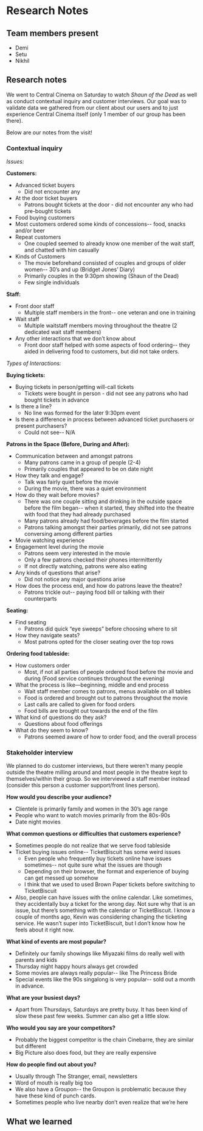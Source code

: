 # Research Notes

## Team members present

- Demi
- Setu
- Nikhil

## Research notes

We went to Central Cinema on Saturday to watch *Shaun of the Dead* as well as conduct contextual inquiry and customer interviews. Our goal was to validate data we gathered from our client about our users and to just experience Central Cinema itself (only 1 member of our group has been there).

Below are our notes from the visit!

### Contextual inquiry

*Issues:*

**Customers:**
- Advanced ticket buyers
  - Did not encounter any
- At the door ticket buyers
  - Patrons bought tickets at the door - did not encounter any who had pre-bought tickets
- Food buying customers
 - Most customers ordered some kinds of concessions-- food, snacks and/or beer
- Repeat customers
  - One coupled seemed to already know one member of the wait staff, and chatted with him casually
- Kinds of Customers
  - The movie beforehand consisted of couples and groups of older women-- 30’s and up (Bridget Jones’ Diary)
  - Primarily couples in the 9:30pm showing (Shaun of the Dead)
  - Few single individuals

**Staff:**
- Front door staff 
  - Multiple staff members in the front-- one veteran and one in training
- Wait staff
  - Multiple waitstaff members moving throughout the theatre (2 dedicated wait staff members)
- Any other interactions that we don’t know about
  - Front door staff helped with some aspects of food ordering-- they aided in delivering food to customers, but did not take orders.

*Types of Interactions:*

**Buying tickets:**
- Buying tickets in person/getting will-call tickets
  - Tickets were bought in person - did not see any patrons who had bought tickets in advance
- Is there a line?
  - No line was formed for the later 9:30pm event
- Is there a difference in process between advanced ticket purchasers or present purchasers?
  - Could not see-- N/A

**Patrons in the Space (Before, During and After):**
- Communication between and amongst patrons
  - Many patrons came in a group of people (2-4)
  - Primarily couples that appeared to be on date night
- How they talk and engage?
  - Talk was fairly quiet before the movie
  - During the movie, there was a quiet environment
- How do they wait before movies?
  - There was one couple sitting and drinking in the outside space before the film began-- when it started, they shifted into the theatre with food that they had already purchased
  - Many patrons already had food/beverages before the film started
  - Patrons talking amongst their parties primarily, did not see patrons conversing among different parties
- Movie watching experience
- Engagement level during the movie
  - Patrons seem very interested in the movie
  - Only a few patrons checked their phones intermittently
  - If not directly watching, patrons were also eating
- Any kinds of questions that arise?
  - Did not notice any major questions arise
- How does the process end, and how do patrons leave the theatre?
  - Patrons trickle out-- paying food bill or talking with their counterparts

**Seating:**
- Find seating
  - Patrons did quick “eye sweeps” before choosing where to sit
- How they navigate seats?
  - Most patrons opted for the closer seating over the top rows

**Ordering food tableside:**
- How customers order
  - Most, if not all parties of people ordered food before the movie and during (Food service continues throughout the evening)
- What the process is like—beginning, middle and end process
  - Wait staff member comes to patrons, menus available on all tables
  - Food is ordered and  brought out to patrons throughout the movie
  - Last calls are called to given for food orders
  - Food bills are brought out towards the end of the film
- What kind of questions do they ask?
  - Questions about food offerings
- What do they seem to know?
  - Patrons seemed aware of how to order food, and the overall process

### Stakeholder interview

We planned to do customer interviews, but there weren't many people outside the theatre milling around and most people in the theatre kept to themselves/within their group. So we interviewed a staff member instead (consider this person a customer support/front lines person).

**How would you describe your audience?**
- Clientele is primarily family and women in the 30’s age range
- People who want to watch movies primarily from the 80s-90s
- Date night movies

**What common questions or difficulties that customers experience?**
- Sometimes people do not realize that we serve food tableside
- Ticket buying issues online-- TicketBiscuit has some weird issues
  - Even people who frequently buy tickets online have issues sometimes-- not quite sure what the issues are though
  - Depending on their browser, the format and experience of buying can get messed up somehow
  - I think that we used to used Brown Paper tickets before switching to TicketBiscuit
- Also,  people can have issues with the online calendar. Like sometimes, they accidentally buy a ticket for the wrong day. Not sure why that is an issue, but there’s something with the calendar or TicketBiscuit. I know a couple of months ago, Kevin was considering changing the ticketing service. He wasn’t super into TicketBiscuit, but I don’t know how he feels about it right now. 

**What kind of events are most popular?**
- Definitely our family showings like Miyazaki films do really well with parents and kids
- Thursday night happy hours always get crowded
- Some movies are always really popular-- like The Princess Bride
- Special events like the 90s singalong is very popular-- sold out a month in advance.

**What are your busiest days?**
- Apart from Thursdays, Saturdays are pretty busy. It has been kind of slow these past few weeks. Summer can also get a little slow. 

**Who would you say are your competitors?**
- Probably the biggest competitor is the chain Cinebarre, they are similar but different
- Big Picture also does food, but they are really expensive

**How do people find out about you?**
- Usually through The Stranger, email, newsletters
- Word of mouth is really big too
- We also have a Groupon-- the Groupon is problematic because they have these kind of punch cards.
- Sometimes people who live nearby don’t even realize that we’re here

## What we learned




